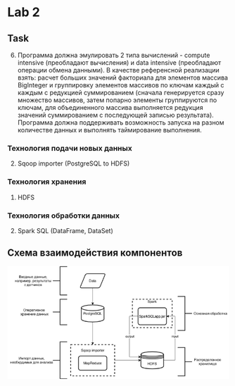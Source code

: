 # Lab 2

## Task

6. Программа должна эмулировать 2 типа вычислений - compute intensive (преобладают вычисления) и data intensive (преобладают операции обмена данными). В качестве референсной реализации взять: расчет больших значений факториала для элементов массива BigInteger и группировку элементов массивов по ключам каждый с каждым с редукцией суммированием (сначала генерируется сразу множество массивов, затем попарно элементы группируются по ключам, для объединенного массива выполняется редукция значений суммированием с последующей записью результата). Программа должна поддерживать возможность запуска на разном количестве данных и выполнять таймирование выполнения.

### Технология подачи новых данных

2. Sqoop importer (PostgreSQL to HDFS)

### Технология хранения

1. HDFS

### Технология обработки данных

2. Spark SQL (DataFrame, DataSet)

## Схема взаимодействия компонентов

![Diagram](img/diagram.png)
